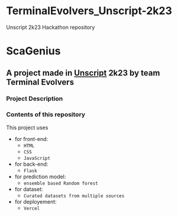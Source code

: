 # TerminalEvolvers_Unscript-2k23
Unscript 2k23 Hackathon repository
# **ScaGenius**

## A project made in <u>Unscript</u> 2k23 by team Terminal Evolvers


### Project Description


### Contents of this repository
This project uses 
* for front-end:
  * `HTML`
  * `CSS`
  * `JavaScript`
* for back-end:
  * `Flask`
* for prediction model:<br>
  * `ensemble based Random forest`
* for dataset:
  * `Curated datasets from multiple sources` 
* for deployement:
  * `Vercel`
